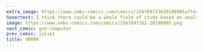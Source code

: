 ```yaml
---
extra_image: https://www.smbc-comics.com/comics/156769723620190905after.png
hovertext: I think there could be a whole field of study based on analyzing what pets are afraid of and assuming it exists in the fossil record.
image: https://www.smbc-comics.com/comics/1567697161-20190905.png
next_comic: god-computer
prev_comic: juliet
title: VRRRR
---
```


